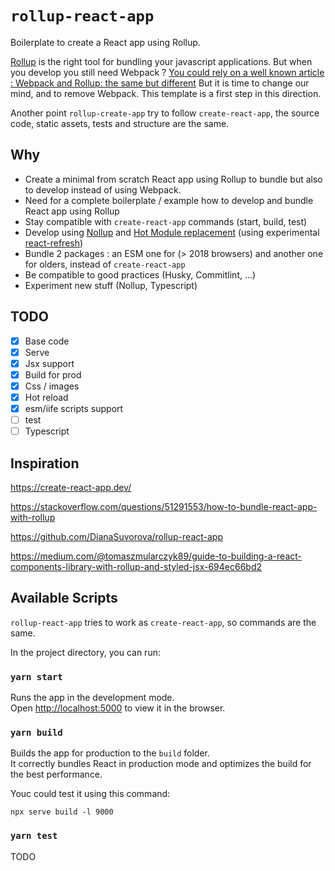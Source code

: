 # `rollup-react-app`

Boilerplate to create a React app using Rollup.

[Rollup](https://rollupjs.org) is the right tool for bundling your javascript applications. But when you develop you still need Webpack ? [You could rely on a well known article : Webpack and Rollup: the same but different](https://medium.com/webpack/webpack-and-rollup-the-same-but-different-a41ad427058c) But it is time to change our mind, and to remove Webpack. This template is a first step in this direction.

Another point `rollup-create-app` try to follow `create-react-app`, the source code, static assets, tests and structure are the same.

## Why
- Create a minimal from scratch React app using Rollup to bundle but also to develop instead of using Webpack.
- Need for a complete boilerplate / example how to develop and bundle React app using Rollup
- Stay compatible with `create-react-app` commands (start, build, test)
- Develop using [Nollup](https://github.com/PepsRyuu/nollup) and [Hot Module replacement](https://webpack.js.org/concepts/hot-module-replacement/) (using experimental [react-refresh](https://github.com/facebook/react/tree/master/packages/react-refresh))
- Bundle 2 packages : an ESM one for (> 2018 browsers) and another one for olders, instead of  `create-react-app`
- Be compatible to good practices (Husky, Commitlint, ...)
- Experiment new stuff (Nollup, Typescript)

## TODO
- [x] Base code
- [x] Serve
- [x] Jsx support
- [x] Build for prod
- [x] Css / images
- [x] Hot reload
- [x] esm/iife scripts support
- [ ] test
- [ ] Typescript

## Inspiration
https://create-react-app.dev/

https://stackoverflow.com/questions/51291553/how-to-bundle-react-app-with-rollup

https://github.com/DianaSuvorova/rollup-react-app

https://medium.com/@tomaszmularczyk89/guide-to-building-a-react-components-library-with-rollup-and-styled-jsx-694ec66bd2

## Available Scripts

`rollup-react-app` tries to work as `create-react-app`, so commands are the same.

In the project directory, you can run:

### `yarn start`

Runs the app in the development mode.<br />
Open [http://localhost:5000](http://localhost:5000) to view it in the browser.

### `yarn build`

Builds the app for production to the `build` folder.<br />
It correctly bundles React in production mode and optimizes the build for the best performance.

Youc could test it using this command:

`npx serve build -l 9000`

### `yarn test`

TODO

